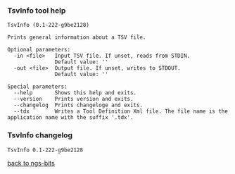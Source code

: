 ### TsvInfo tool help
	TsvInfo (0.1-222-g9be2128)
	
	Prints general information about a TSV file.
	
	Optional parameters:
	  -in <file>   Input TSV file. If unset, reads from STDIN.
	               Default value: ''
	  -out <file>  Output file. If unset, writes to STDOUT.
	               Default value: ''
	
	Special parameters:
	  --help       Shows this help and exits.
	  --version    Prints version and exits.
	  --changelog  Prints changeloge and exits.
	  --tdx        Writes a Tool Definition Xml file. The file name is the application name with the suffix '.tdx'.
	
### TsvInfo changelog
	TsvInfo 0.1-222-g9be2128
	
[back to ngs-bits](https://github.com/marc-sturm/ngs-bits)